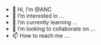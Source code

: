 - 👋 Hi, I’m @ANC
- 👀 I’m interested in ...
- 🌱 I’m currently learning ...
- 💞️ I’m looking to collaborate on ...
- 📫 How to reach me ...

<!---
ANC-DOMINATER/ANC-DOMINATER is a ✨ special ✨ repository because its `README.md` (this file) appears on your GitHub profile.
You can click the Preview link to take a look at your changes.
--->
